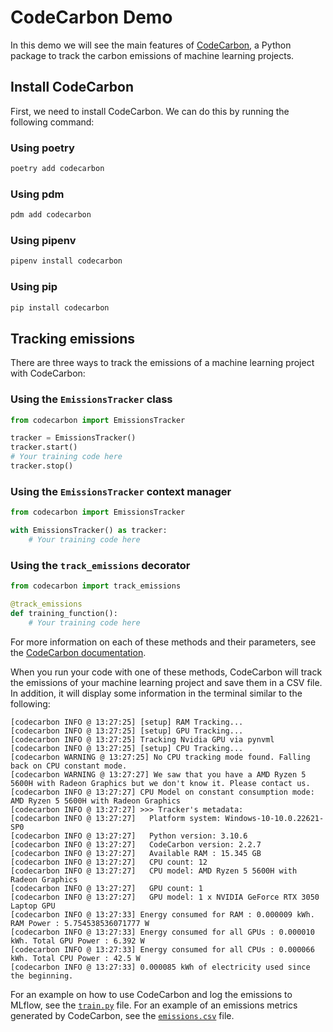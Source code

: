 # CodeCarbon Demo
In this demo we will see the main features of [CodeCarbon](https://mlco2.github.io/codecarbon/index.html), a Python
package to track the carbon emissions of machine learning projects.

## Install CodeCarbon
First, we need to install CodeCarbon. We can do this by running the following command:

### Using poetry
```bash
poetry add codecarbon
```

### Using pdm
```bash
pdm add codecarbon
```

### Using pipenv
```bash
pipenv install codecarbon
```

### Using pip
```bash
pip install codecarbon
```

## Tracking emissions
There are three ways to track the emissions of a machine learning project with CodeCarbon:

### Using the `EmissionsTracker` class
```python
from codecarbon import EmissionsTracker

tracker = EmissionsTracker()
tracker.start()
# Your training code here
tracker.stop()
```

### Using the `EmissionsTracker` context manager
```python
from codecarbon import EmissionsTracker

with EmissionsTracker() as tracker:
    # Your training code here
```

### Using the `track_emissions` decorator
```python
from codecarbon import track_emissions

@track_emissions
def training_function():
    # Your training code here
```

For more information on each of these methods and their parameters, see the [CodeCarbon documentation](https://mlco2.github.io/codecarbon/usage.html).

When you run your code with one of these methods, CodeCarbon will track the emissions of your machine learning project and save them in a CSV file. In addition, it will display some information in the terminal similar to the following:
```
[codecarbon INFO @ 13:27:25] [setup] RAM Tracking...
[codecarbon INFO @ 13:27:25] [setup] GPU Tracking...
[codecarbon INFO @ 13:27:25] Tracking Nvidia GPU via pynvml
[codecarbon INFO @ 13:27:25] [setup] CPU Tracking...
[codecarbon WARNING @ 13:27:25] No CPU tracking mode found. Falling back on CPU constant mode.
[codecarbon WARNING @ 13:27:27] We saw that you have a AMD Ryzen 5 5600H with Radeon Graphics but we don't know it. Please contact us.
[codecarbon INFO @ 13:27:27] CPU Model on constant consumption mode: AMD Ryzen 5 5600H with Radeon Graphics
[codecarbon INFO @ 13:27:27] >>> Tracker's metadata:
[codecarbon INFO @ 13:27:27]   Platform system: Windows-10-10.0.22621-SP0
[codecarbon INFO @ 13:27:27]   Python version: 3.10.6
[codecarbon INFO @ 13:27:27]   CodeCarbon version: 2.2.7
[codecarbon INFO @ 13:27:27]   Available RAM : 15.345 GB
[codecarbon INFO @ 13:27:27]   CPU count: 12
[codecarbon INFO @ 13:27:27]   CPU model: AMD Ryzen 5 5600H with Radeon Graphics
[codecarbon INFO @ 13:27:27]   GPU count: 1
[codecarbon INFO @ 13:27:27]   GPU model: 1 x NVIDIA GeForce RTX 3050 Laptop GPU
[codecarbon INFO @ 13:27:33] Energy consumed for RAM : 0.000009 kWh. RAM Power : 5.754538536071777 W
[codecarbon INFO @ 13:27:33] Energy consumed for all GPUs : 0.000010 kWh. Total GPU Power : 6.392 W
[codecarbon INFO @ 13:27:33] Energy consumed for all CPUs : 0.000066 kWh. Total CPU Power : 42.5 W
[codecarbon INFO @ 13:27:33] 0.000085 kWh of electricity used since the beginning.
```

For an example on how to use CodeCarbon and log the emissions to MLflow, see the [`train.py`](../src/train.py) file. For
an example of an emissions metrics generated by CodeCarbon, see the [`emissions.csv`](../metrics/emissions.csv) file.
